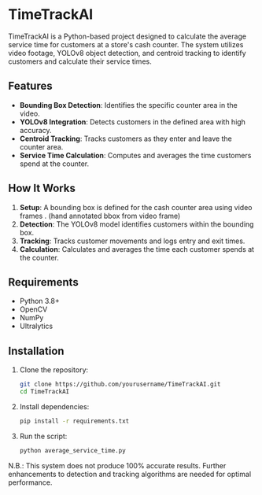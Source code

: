 # TimeTrackAI  

TimeTrackAI is a Python-based project designed to calculate the average service time for customers at a store's cash counter. The system utilizes video footage, YOLOv8 object detection, and centroid tracking to identify customers and calculate their service times.  

## Features  
- **Bounding Box Detection**: Identifies the specific counter area in the video. 
- **YOLOv8 Integration**: Detects customers in the defined area with high accuracy.  
- **Centroid Tracking**: Tracks customers as they enter and leave the counter area.  
- **Service Time Calculation**: Computes and averages the time customers spend at the counter.  

## How It Works  
1. **Setup**: A bounding box is defined for the cash counter area using video frames .  (hand annotated bbox from  video frame)
2. **Detection**: The YOLOv8 model identifies customers within the bounding box.  
3. **Tracking**: Tracks customer movements and logs entry and exit times.  
4. **Calculation**: Calculates and averages the time each customer spends at the counter.  

## Requirements  
- Python 3.8+  
- OpenCV  
- NumPy  
- Ultralytics  

## Installation  
1. Clone the repository:  
   ```bash
   git clone https://github.com/yourusername/TimeTrackAI.git
   cd TimeTrackAI

2. Install dependencies:
    ```bash
    pip install -r requirements.txt
3. Run the script:
   ```bash
   python average_service_time.py

N.B.: This system does not produce 100% accurate results. Further enhancements to detection and tracking algorithms are needed for optimal performance.